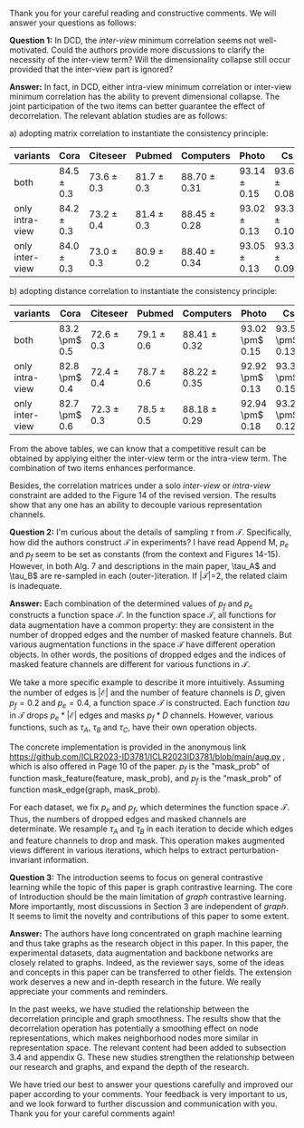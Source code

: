 Thank you for your careful reading and constructive comments. We will answer your questions as follows:

**Question 1:** In DCD, the *inter-view* minimum correlation seems not well-motivated. Could the authors provide more discussions to clarify the necessity of the inter-view term? Will the dimensionality collapse still occur provided that the inter-view part is ignored?

**Answer:**  In fact, in DCD, either intra-view minimum correlation or inter-view minimum correlation has the ability to prevent dimensional collapse. The joint participation of the two items can better guarantee the effect of decorrelation. The relevant ablation studies are as follows:

a) adopting matrix correlation to instantiate the consistency principle:

| variants        | Cora           | Citeseer        | Pubmed         | Computers        | Photo            | Cs               | Physics          |
| --------------- | -------------- | --------------- | -------------- | ---------------- | ---------------- | ---------------- | ---------------- |
| both            | 84.5 $\pm$ 0.3 | 73.6  $\pm$ 0.3 | 81.7 $\pm$ 0.3 | 88.70 $\pm$ 0.31 | 93.14 $\pm$ 0.15 | 93.60 $\pm$ 0.08 | 95.42 $\pm$ 0.12 |
| only intra-view | 84.2 $\pm$ 0.3 | 73.2  $\pm$ 0.4 | 81.4 $\pm$ 0.3 | 88.45 $\pm$ 0.28 | 93.02 $\pm$ 0.13 | 93.36 $\pm$ 0.10 | 95.27 $\pm$ 0.14 |
| only inter-view | 84.0 $\pm$ 0.3 | 73.0  $\pm$ 0.3 | 80.9 $\pm$ 0.2 | 88.40 $\pm$ 0.34 | 93.05 $\pm$ 0.13 | 93.30 $\pm$ 0.09 | 95.24 $\pm$ 0.11 |

b) adopting distance correlation to instantiate the consistency principle:

| variants        | Cora          | Citeseer        | Pubmed         | Computers        | Photo           | Cs              | Physics          |
| --------------- | ------------- | --------------- | -------------- | ---------------- | --------------- | --------------- | ---------------- |
| both            | 83.2 \pm$ 0.5 | 72.6  $\pm$ 0.3 | 79.1 $\pm$ 0.6 | 88.41 $\pm$ 0.32 | 93.02 \pm$ 0.15 | 93.58 \pm$ 0.13 | 95.34 $\pm$ 0.09 |
| only intra-view | 82.8 \pm$ 0.4 | 72.4  $\pm$ 0.4 | 78.7 $\pm$ 0.6 | 88.22 $\pm$ 0.35 | 92.92 \pm$ 0.13 | 93.34 \pm$ 0.15 | 95.26 $\pm$ 0.08 |
| only inter-view | 82.7 \pm$ 0.6 | 72.3  $\pm$ 0.3 | 78.5 $\pm$ 0.5 | 88.18 $\pm$ 0.29 | 92.94 \pm$ 0.18 | 93.26 \pm$ 0.12 | 95.25 $\pm$ 0.08 |

From the above tables, we can know that a competitive result can be obtained by applying either the inter-view term or the intra-view term. The combination of two items enhances performance.

Besides, the correlation matrices under a solo *inter-view* or *intra-view* constraint are added to the Figure 14 of the revised version. The results show that any one has an ability to decouple various representation channels.

**Question 2:** I'm curious about the details of sampling $\tau$ from $\mathcal{T}$. Specifically, how did the authors construct $\mathcal{T}$ in experiments? I have read Append M, $p_e$ and $p_f$ seem to be set as constants (from the context and Figures 14-15). However, in both Alg. 7 and descriptions in the main paper, \tau_A$ and \tau_B$ are re-sampled in each (outer-)iteration. If |$\mathcal{T}$|=2, the related claim is inadequate.

**Answer:**  Each combination of the determined values of $p_f$ and $p_e$ constructs a function space $\mathcal{T}$. In the function space $\mathcal{T}$, all functions for data augmentation have a common property: they are consistent in the number of dropped edges and the number of masked feature channels. But various augmentation functions in the space $\mathcal{T}$ have different operation objects. In other words, the positions of dropped edges and  the indices of masked feature channels are different for various functions in  $\mathcal{T}$. 

We take a more specific example to describe it more intuitively. Assuming the number of edges is $|\mathcal{E}|$ and the number of feature channels is $D$, given $p_f=0.2$ and $p_e=0.4$, a function space $\mathcal{T}$ is constructed. Each function $tau$ in $\mathcal{T}$ drops $p_e * |\mathcal{E}|$ edges and masks $p_f * D$ channels. However, various functions, such as $\tau_A$, $\tau_B$ and $\tau_C$, have their own operation objects. 

The concrete implementation is provided in the anonymous link https://github.com/ICLR2023-ID3781/ICLR2023ID3781/blob/main/aug.py , which is also offered in Page 10 of the paper. $p_f$ is the "mask_prob" of function mask_feature(feature, mask_prob), and $p_f$ is the "mask_prob" of function mask_edge(graph, mask_prob).

For each dataset, we fix $p_e$ and $p_f$, which determines the function space $\mathcal{T}$. Thus, the numbers of dropped edges and masked channels are determinate. We resample $\tau_A$ and $\tau_B$ in each iteration to decide which edges and feature channels to drop and mask. This operation makes augmented views different in various iterations, which helps to extract perturbation-invariant information.



**Question 3:** The introduction seems to focus on general contrastive learning while the topic of this paper is graph contrastive learning. The core of Introduction should be the main limitation of *graph* contrastive learning. More importantly, most discussions in Section 3 are independent of *graph*. It seems to limit the novelty and contributions of this paper to some extent.

**Answer:**  The authors have long concentrated on graph machine learning and thus take graphs as the research object in this paper. In this paper, the experimental datasets, data augmentation and backbone networks are closely related to graphs. Indeed, as the reviewer says, some of the ideas and concepts in this paper can be transferred to other fields. The extension work deserves a new and in-depth research in the future. We really appreciate your comments and reminders.

In the past weeks, we have studied the relationship between the decorrelation principle and graph smoothness. The results show that the decorrelation operation has potentially a smoothing effect on node representations, which makes neighborhood nodes more similar in representation space. The relevant content had been added to subsection 3.4 and appendix G. These new studies strengthen the relationship between our research and graphs, and expand the depth of the research.



We have tried our best to answer your questions carefully and improved our paper according to your comments. Your feedback is very important to us, and we look forward to further discussion and communication with you. Thank you for your careful comments again!

